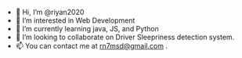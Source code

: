 - 👋 Hi, I’m @riyan2020
- 👀 I’m interested in Web Development 
- 🌱 I’m currently learning java, JS, and Python
- 💞️ I’m looking to collaborate on Driver Sleepriness detection system.
- 📫 You can contact me at rn7msd@gmail.com .

<!---
riyan2020/riyan2020 is a ✨ special ✨ repository because its `README.md` (this file) appears on your GitHub profile.
You can click the Preview link to take a look at your changes.
--->
